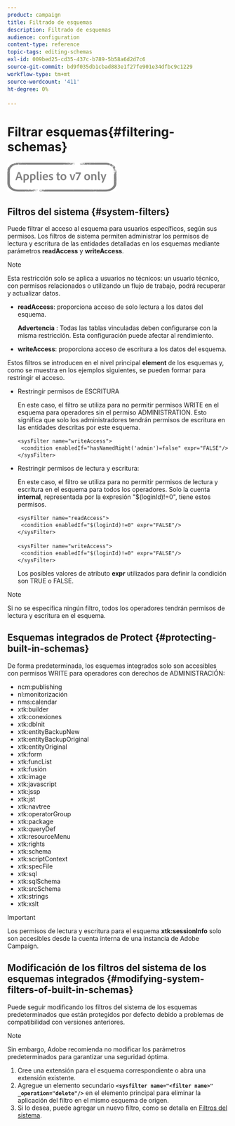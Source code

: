 ```yaml
---
product: campaign
title: Filtrado de esquemas
description: Filtrado de esquemas
audience: configuration
content-type: reference
topic-tags: editing-schemas
exl-id: 009bed25-cd35-437c-b789-5b58a6d2d7c6
source-git-commit: bd9f035db1cbad883e1f27fe901e34dfbc9c1229
workflow-type: tm+mt
source-wordcount: '411'
ht-degree: 0%

---
```


# Filtrar esquemas{#filtering-schemas}

![](../../assets/v7-only.svg)

## Filtros del sistema {#system-filters}

Puede filtrar el acceso al esquema para usuarios específicos, según sus permisos. Los filtros de sistema permiten administrar los permisos de lectura y escritura de las entidades detalladas en los esquemas mediante parámetros **readAccess** y **writeAccess**.

>[!NOTE]
>
>Esta restricción solo se aplica a usuarios no técnicos: un usuario técnico, con permisos relacionados o utilizando un flujo de trabajo, podrá recuperar y actualizar datos.

* **readAccess**: proporciona acceso de solo lectura a los datos del esquema.

   **Advertencia** : Todas las tablas vinculadas deben configurarse con la misma restricción. Esta configuración puede afectar al rendimiento.

* **writeAccess**: proporciona acceso de escritura a los datos del esquema.

Estos filtros se introducen en el nivel principal **element** de los esquemas y, como se muestra en los ejemplos siguientes, se pueden formar para restringir el acceso.

* Restringir permisos de ESCRITURA

   En este caso, el filtro se utiliza para no permitir permisos WRITE en el esquema para operadores sin el permiso ADMINISTRATION. Esto significa que solo los administradores tendrán permisos de escritura en las entidades descritas por este esquema.

   ```
   <sysFilter name="writeAccess">      
    <condition enabledIf="hasNamedRight('admin')=false" expr="FALSE"/>    
   </sysFilter>
   ```

* Restringir permisos de lectura y escritura:

   En este caso, el filtro se utiliza para no permitir permisos de lectura y escritura en el esquema para todos los operadores. Solo la cuenta **internal**, representada por la expresión &quot;$(loginId)!=0&quot;, tiene estos permisos.

   ```
   <sysFilter name="readAccess"> 
    <condition enabledIf="$(loginId)!=0" expr="FALSE"/>
   </sysFilter>
   
   <sysFilter name="writeAccess">  
    <condition enabledIf="$(loginId)!=0" expr="FALSE"/>
   </sysFilter>
   ```

   Los posibles valores de atributo **expr** utilizados para definir la condición son TRUE o FALSE.

>[!NOTE]
>
>Si no se especifica ningún filtro, todos los operadores tendrán permisos de lectura y escritura en el esquema.

## Esquemas integrados de Protect {#protecting-built-in-schemas}

De forma predeterminada, los esquemas integrados solo son accesibles con permisos WRITE para operadores con derechos de ADMINISTRACIÓN:

* ncm:publishing
* nl:monitorización
* nms:calendar
* xtk:builder
* xtk:conexiones
* xtk:dbInit
* xtk:entityBackupNew
* xtk:entityBackupOriginal
* xtk:entityOriginal
* xtk:form
* xtk:funcList
* xtk:fusión
* xtk:image
* xtk:javascript
* xtk:jssp
* xtk:jst
* xtk:navtree
* xtk:operatorGroup
* xtk:package
* xtk:queryDef
* xtk:resourceMenu
* xtk:rights
* xtk:schema
* xtk:scriptContext
* xtk:specFile
* xtk:sql
* xtk:sqlSchema
* xtk:srcSchema
* xtk:strings
* xtk:xslt

>[!IMPORTANT]
>
>Los permisos de lectura y escritura para el esquema **xtk:sessionInfo** solo son accesibles desde la cuenta interna de una instancia de Adobe Campaign.

## Modificación de los filtros del sistema de los esquemas integrados {#modifying-system-filters-of-built-in-schemas}

Puede seguir modificando los filtros del sistema de los esquemas predeterminados que están protegidos por defecto debido a problemas de compatibilidad con versiones anteriores.

>[!NOTE]
>
>Sin embargo, Adobe recomienda no modificar los parámetros predeterminados para garantizar una seguridad óptima.

1. Cree una extensión para el esquema correspondiente o abra una extensión existente.
1. Agregue un elemento secundario **`<sysfilter name="<filter name>" _operation="delete"/>`** en el elemento principal para eliminar la aplicación del filtro en el mismo esquema de origen.
1. Si lo desea, puede agregar un nuevo filtro, como se detalla en [Filtros del sistema](#system-filters).
